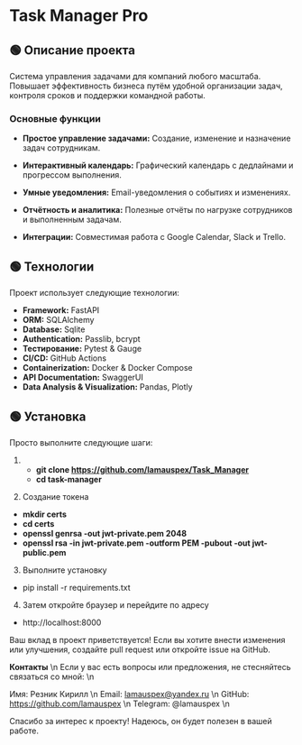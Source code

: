 # Task Manager Pro


## 🟢 Описание проекта
Система управления задачами для компаний любого масштаба.
Повышает эффективность бизнеса путём удобной организации задач,
контроля сроков и поддержки командной работы.

### Основные функции

- **Простое управление задачами:** Создание, изменение и назначение задач сотрудникам.

- **Интерактивный календарь:** Графический календарь с дедлайнами и прогрессом выполнения.

- **Умные уведомления:** Email-уведомления о событиях и изменениях.

- **Отчётность и аналитика:** Полезные отчёты по нагрузке сотрудников и выполненным задачам.

- **Интеграции:** Совместимая работа с Google Calendar, Slack и Trello.



## 🟢 Технологии

Проект использует следующие технологии:

- **Framework:** FastAPI
- **ORM:** SQLAlchemy
- **Database:** Sqlite
- **Authentication:** Passlib, bcrypt
- **Тестирование:** Pytest & Gauge
- **CI/CD:** GitHub Actions
- **Containerization:** Docker & Docker Compose
- **API Documentation:** SwaggerUI
- **Data Analysis & Visualization:** Pandas, Plotly



## 🟢 Установка

Просто выполните следующие шаги:

1. - **git clone https://github.com/lamauspex/Task_Manager**
   - **cd task-manager**


2. Создание токена
  - **mkdir certs**
  - **cd certs**
  - **openssl genrsa -out jwt-private.pem 2048**
  - **openssl rsa -in jwt-private.pem -outform PEM -pubout -out jwt-public.pem**

3. Выполните установку
  - pip install -r requirements.txt

4. Затем откройте браузер и перейдите по адресу
  - http://localhost:8000




Ваш вклад в проект приветствуется! Если вы хотите внести изменения или улучшения, создайте pull request или откройте issue на GitHub.

**Контакты** \n
Если у вас есть вопросы или предложения, не стесняйтесь связаться со мной: \n

Имя: Резник Кирилл \n
Email: lamauspex@yandex.ru \n
GitHub: https://github.com/lamauspex \n
Telegram: @lamauspex \n

Спасибо за интерес к проекту! Надеюсь, он будет полезен в вашей работе.



